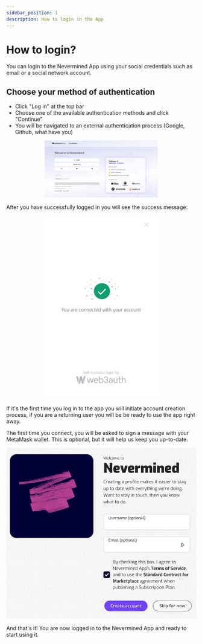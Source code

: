 ```yaml
---
sidebar_position: 1
description: How to login in the App
---
```


# How to login?

You can login to the Nevermined App using your social credentials such as email or a social network account.

## Choose your method of authentication

- Click "Log in" at the top bar
- Choose one of the available authentication methods and click "Continue"
- You will be navigated to an external authentication process (Google, Github, what have you)

<p align="center"><img src="/images/tutorials/web2auth/login-modal.png" width="300" /></p>

After you have successfully logged in you will see the success message:

<p align="center"><img src="/images/tutorials/web2auth/web2auth-01-login-modal-success.jpg" width="300" /></p>

If it's the first time you log in to the app you will initiate account creation process, if you are a returning user you will be be ready to use the app right away.

The first time you connect, you will be asked to sign a message with your MetaMask wallet. This is optional, but it will help us keep you up-to-date.

<p align="center"><img src="/images/tutorials/00_Create_Account.png" width="600" /></p>

And that's it! You are now logged in to the Nevermined App and ready to start using it.
